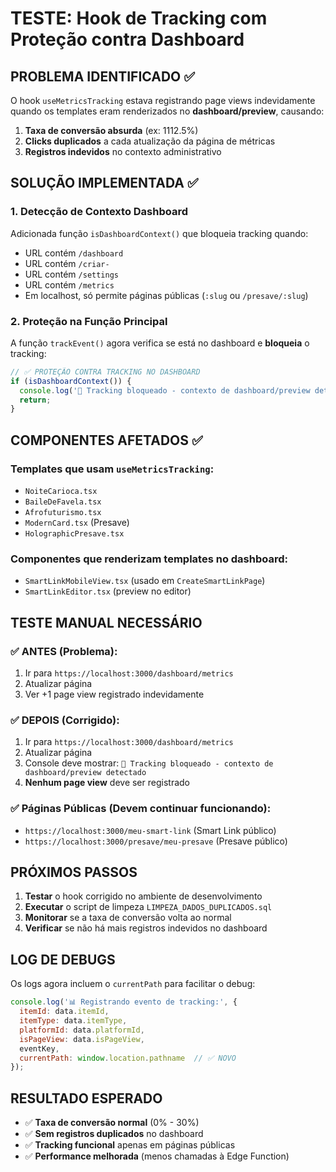 # TESTE: Hook de Tracking com Proteção contra Dashboard

## PROBLEMA IDENTIFICADO ✅
O hook `useMetricsTracking` estava registrando page views indevidamente quando os templates eram renderizados no **dashboard/preview**, causando:

1. **Taxa de conversão absurda** (ex: 1112.5%)
2. **Clicks duplicados** a cada atualização da página de métricas
3. **Registros indevidos** no contexto administrativo

## SOLUÇÃO IMPLEMENTADA ✅

### 1. Detecção de Contexto Dashboard
Adicionada função `isDashboardContext()` que bloqueia tracking quando:
- URL contém `/dashboard`
- URL contém `/criar-`
- URL contém `/settings` 
- URL contém `/metrics`
- Em localhost, só permite páginas públicas (`:slug` ou `/presave/:slug`)

### 2. Proteção na Função Principal
A função `trackEvent()` agora verifica se está no dashboard e **bloqueia** o tracking:

```typescript
// ✅ PROTEÇÃO CONTRA TRACKING NO DASHBOARD
if (isDashboardContext()) {
  console.log('🚫 Tracking bloqueado - contexto de dashboard/preview detectado');
  return;
}
```

## COMPONENTES AFETADOS ✅

### Templates que usam `useMetricsTracking`:
- `NoiteCarioca.tsx`
- `BaileDeFavela.tsx` 
- `Afrofuturismo.tsx`
- `ModernCard.tsx` (Presave)
- `HolographicPresave.tsx`

### Componentes que renderizam templates no dashboard:
- `SmartLinkMobileView.tsx` (usado em `CreateSmartLinkPage`)
- `SmartLinkEditor.tsx` (preview no editor)

## TESTE MANUAL NECESSÁRIO

### ✅ ANTES (Problema):
1. Ir para `https://localhost:3000/dashboard/metrics`
2. Atualizar página
3. Ver +1 page view registrado indevidamente

### ✅ DEPOIS (Corrigido):
1. Ir para `https://localhost:3000/dashboard/metrics`  
2. Atualizar página
3. Console deve mostrar: `🚫 Tracking bloqueado - contexto de dashboard/preview detectado`
4. **Nenhum page view** deve ser registrado

### ✅ Páginas Públicas (Devem continuar funcionando):
- `https://localhost:3000/meu-smart-link` (Smart Link público)
- `https://localhost:3000/presave/meu-presave` (Presave público)

## PRÓXIMOS PASSOS

1. **Testar** o hook corrigido no ambiente de desenvolvimento
2. **Executar** o script de limpeza `LIMPEZA_DADOS_DUPLICADOS.sql`
3. **Monitorar** se a taxa de conversão volta ao normal
4. **Verificar** se não há mais registros indevidos no dashboard

## LOG DE DEBUGS

Os logs agora incluem o `currentPath` para facilitar o debug:

```javascript
console.log('📊 Registrando evento de tracking:', {
  itemId: data.itemId,
  itemType: data.itemType,
  platformId: data.platformId,
  isPageView: data.isPageView,
  eventKey,
  currentPath: window.location.pathname  // ✅ NOVO
});
```

## RESULTADO ESPERADO

- ✅ **Taxa de conversão normal** (0% - 30%)
- ✅ **Sem registros duplicados** no dashboard
- ✅ **Tracking funcional** apenas em páginas públicas
- ✅ **Performance melhorada** (menos chamadas à Edge Function)
